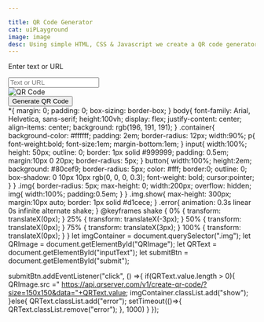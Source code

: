 ```yaml
---

title: QR Code Generator
cat: uiPLayground
image: image
desc: Using simple HTML, CSS & Javascript we create a QR code generator. 
---
```


<html-code>
<div class="container">
    <p>Enter text or URL</p>
    <input type="text" placeholder="Text or URL" id="inputText"/>
    <div class="img">
        <img src="" alt="QR Code" id="QRImage"/>
    </div>
    <button type="button" id="submit">Generate QR Code</button>
</div>
</html-code>

<css-code>
*{
    margin: 0;
    padding: 0;
    box-sizing: border-box;
}
body{
    font-family: Arial, Helvetica, sans-serif;
    height:100vh;
    display: flex;
    justify-content: center;
    align-items: center;
    background: rgb(196, 191, 191);
}
.container{
    background-color: #ffffff;
    padding: 2em;
    border-radius: 12px;
    width:90%;
    p{
        font-weight:bold;
        font-size:1em;
        margin-bottom:1em;
    }
    input{
        width:100%;
        height: 50px;
        outline: 0;
        border: 1px solid #999999;
        padding: 0.5em;
        margin:10px 0 20px;
        border-radius: 5px;
    }
    button{
        width:100%;
        height:2em;
        background: #80cef9;
        border-radius: 5px;
        color: #fff;
        border:0;
        outline: 0;
        box-shadow: 0 10px 10px rgb(0, 0, 0, 0.3);
        font-weight: bold;
        cursor:pointer;
    }
}
.img{
    border-radius: 5px;
    max-height: 0;
    width:200px;
    overflow: hidden; 
    img{
        width:100%;
        padding:0.5em;
    } 
}
.img.show{
        max-height: 300px;
        margin:10px auto;
        border: 1px solid #d1cece;
}
.error{
    animation: 0.3s linear 0s infinite alternate shake;
}
@keyframes shake {
    0% {
        transform: translateX(0px);
    }
    25% {
        transform: translateX(-3px);
    }
    50% {
        transform: translateX(0px);
    }
    75% {
        transform: translateX(3px);
    }
    100% {
        transform: translateX(0px);
    }
}


</css-code>

<js-code>
let imgContainer = document.querySelector(".img");
let QRImage = document.getElementById("QRImage");
let QRText = document.getElementById("inputText");
let submitBtn = document.getElementById("submit");

submitBtn.addEventListener("click", () =>{
    if(QRText.value.length > 0){
        QRImage.src =" https://api.qrserver.com/v1/create-qr-code/?size=150x150&data="+QRText.value;
        imgContainer.classList.add("show");
    }else{
        QRText.classList.add("error");
        setTimeout(()=>{
             QRText.classList.remove("error");
        }, 1000)
    }
});
</js-code>